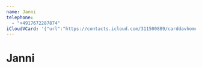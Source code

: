 ```yaml
---
name: Janni
telephone:
  - "+4917672287874"
iCloudVCard: '{"url":"https://contacts.icloud.com/311500889/carddavhome/card/E5AE05D4-1406-4797-9BFF-C6947E7BA340.vcf","etag":"\"m2kbjwpk\"","data":"BEGIN:VCARD\r\nVERSION:3.0\r\nFN:\r\nN:;Janni;;;\r\nUID:42818E6E-764B-4E8B-9662-7D854EDDD53E\r\nitem1.X-ABLABEL:Sonstige\r\nPRODID:-//Apple Inc.//iOS 18.0.1//EN\r\nREV:2025-04-03T22:03:18Z\r\nORG:;\r\nTEL:+4917672287874\r\nEND:VCARD"}'
---
```

# Janni